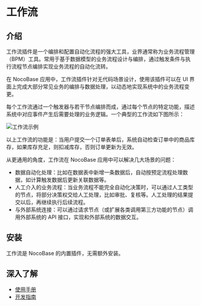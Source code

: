 # 工作流

## 介绍

工作流插件是一个编排和配置自动化流程的强大工具，业界通常称为业务流程管理（BPM）工具。常用于基于数据模型的业务流程设计与编排，通过触发条件与执行流程节点编排实现业务流程的自动化流转。

在 NocoBase 应用中，工作流插件针对无代码场景设计，使用该插件可以在 UI 界面上完成大部分常见业务的编排与数据处理，以动态地实现系统中的业务流程变更。

每个工作流通过一个触发器与若干节点编排而成，通过每个节点的特定功能，描述系统中对应事件产生后需要处理的业务逻辑。一个典型的工作流如下图所示：

![工作流示例](https://static-docs.nocobase.com/4511011beac54779cb68e66555ebf8a8.png)

以上工作流的功能是：当用户提交一个订单表单后，系统自动检查订单中的商品库存，如果库存充足，则扣减库存，否则订单更新为无效。

从更通用的角度，工作流在 NocoBase 应用中可以解决几大场景的问题：

- 数据自动化处理：比如在数据表中新增一条数据后，自动按预定流程处理数据，如计算触发数据后更新关联数据等。
- 人工介入的业务流程：当业务流程不能完全自动化决策时，可以通过人工类型的节点，将部分决策权交给人工处理，比如审批、复核等。人工处理的结果提交以后，再继续执行后续流程。
- 与外部系统连接：可以通过请求节点（或扩展各类调用第三方功能的节点）调用外部系统的 API 接口，实现和外部系统的数据交互。

## 安装

工作流是 NocoBase 的内置插件，无需额外安装。

## 深入了解

- [使用手册](../manual/index/index.md)
- [开发指南](../development/index/index.md)
